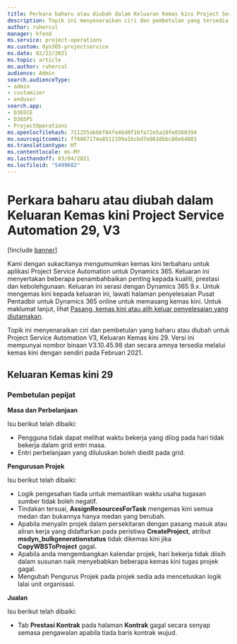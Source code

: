 ```yaml
---
title: Perkara baharu atau diubah dalam Keluaran Kemas kini Project Service Automation 29, V3
description: Topik ini menyenaraikan ciri dan pembetulan yang tersedia dalam Keluaran Kemas Kini Project Service Automation 29, V3.
author: ruhercul
manager: kfend
ms.service: project-operations
ms.custom: dyn365-projectservice
ms.date: 02/22/2021
ms.topic: article
ms.author: ruhercul
audience: Admin
search.audienceType:
- admin
- customizer
- enduser
search.app:
- D365CE
- D365PS
- ProjectOperations
ms.openlocfilehash: 711255ab66f84fe46d0f16fa72e5a10fe0360394
ms.sourcegitcommit: f78087174a8512199a1bcbd7e8610bbc80e64801
ms.translationtype: HT
ms.contentlocale: ms-MY
ms.lasthandoff: 03/04/2021
ms.locfileid: "5499682"
---
```

# <a name="whats-new-or-changed-in-project-service-automation-update-release-29-v3"></a>Perkara baharu atau diubah dalam Keluaran Kemas kini Project Service Automation 29, V3

[!include [banner](../includes/psa-now-project-operations.md)]

Kami dengan sukacitanya mengumumkan kemas kini terbaharu untuk aplikasi Project Service Automation untuk Dynamics 365. Keluaran ini menyertakan beberapa penambahbaikan penting kepada kualiti, prestasi dan kebolehgunaan. Keluaran ini serasi dengan Dynamics 365 9.x. Untuk mengemas kini kepada keluaran ini, lawati halaman penyelesaian Pusat Pentadbir untuk Dynamics 365 online untuk memasang kemas kini. Untuk maklumat lanjut, lihat [Pasang, kemas kini atau alih keluar penyelesaian yang diutamakan](https://docs.microsoft.com/power-platform/admin/install-remove-preferred-solution).

Topik ini menyenaraikan ciri dan pembetulan yang baharu atau diubah untuk Project Service Automation V3, Keluaran Kemas kini 29. Versi ini mempunyai nombor binaan V3.10.45.98 dan secara amnya tersedia melalui kemas kini dengan sendiri pada Februari 2021.

## <a name="update-release-29"></a>Keluaran Kemas kini 29

### <a name="bug-fixes"></a>Pembetulan pepijat

**Masa dan Perbelanjaan**

Isu berikut telah dibaiki:

- Pengguna tidak dapat melihat waktu bekerja yang dilog pada hari tidak bekerja dalam grid entri masa.
- Entri perbelanjaan yang diluluskan boleh diedit pada grid.

**Pengurusan Projek**

Isu berikut telah dibaiki:

- Logik pengesahan tiada untuk memastikan waktu usaha tugasan sumber tidak boleh negatif.
- Tindakan tersuai, **AssignResourcesForTask** mengemas kini semua medan dan bukannya hanya medan yang berubah.
- Apabila menyalin projek dalam persekitaran dengan pasang masuk atau aliran kerja yang didaftarkan pada peristiwa **CreateProject**, atribut **msdyn_bulkgenerationstatus** tidak dikemas kini jika **CopyWBSToProject** gagal.
- Apabila anda mengembangkan kalendar projek, hari bekerja tidak diisih dalam susunan naik menyebabkan beberapa kemas kini tugas projek gagal.
- Mengubah Pengurus Projek pada projek sedia ada mencetuskan logik lalai unit organisasi.

**Jualan**

Isu berikut telah dibaiki:

- Tab **Prestasi Kontrak** pada halaman **Kontrak** gagal secara senyap semasa pengawalan apabila tiada baris kontrak wujud.
